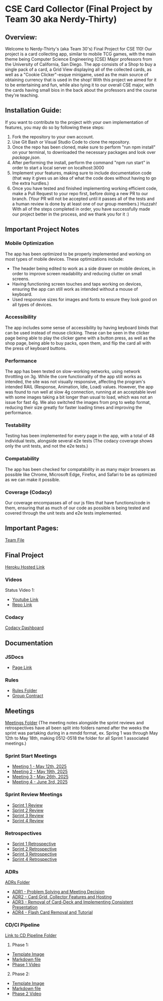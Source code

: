 ﻿# CSE Card Collector (Final Project by Team 30 aka Nerdy-Thirty)

## Overview:
Welcome to Nerdy-Thirty's (aka Team 30's) Final Project for CSE 110! Our project is a card collecting app, similar to mobile TCG games, with the main theme being Computer Science Engineering (CSE) Major professors from the University of California, San Diego. The app consists of a Shop to buy a single pack of a card, a Grid View displaying all of the collected cards, as well as a "Cookie Clicker"-esque minigame, used as the main source of obtaining currency that is used in the shop! With this project we aimed for it to be entertaining and fun, while also tying it to our overall CSE major, with the cards having small bios in the back about the professors and the course they're teaching.

## Installation Guide:
If you want to contribute to the project with your own implementation of features, you may do so by following these steps:
1. Fork the repository to your own account.
2. Use Git Bash or Visual Studio Code to clone the repository.
3. Once the repo has been cloned, make sure to perform "run npm install" on your terminal, to downloaded the necessary packages and look over *package.json*.
4. After performing the install, perform the command "npm run start" in order to start a local server on localhost:3000
5. Implement your features, making sure to include documentation code (that way it gives us an idea of what the code does without having to go the extra hurdles.)
6. Once you have tested and finished implementing working efficient code, make a Pull Request to your repo first, before doing a new PR to our branch. (Your PR will not be accepted until it passes all of the tests and a human review is done by at least one of our group members.)
Huzzah! With all of the steps completed in order, you have successfully made our project better in the process, and we thank you for it :)

## Important Project Notes

### Mobile Optimization 
The app has been optimized to be properly implemented and working on most types of mobile devices. These optimizations include:
- The header being edited to work as a side drawer on mobile devices, in order to improve screen readability and reducing clutter on small screens.
- Having functioning screen touches and taps working on devices, ensuring the app can still work as intended without a mouse of keyboard.
- Used responsive sizes for images and fonts to ensure they look good on all types of devices.

### Accessibility
The app includes some sense of accessibility by having keyboard binds that can be used instead of mouse clicking. These can be seen in the clicker page being able to play the clicker game with a button press, as well as the shop page, being able to buy packs, open them, and flip the card all with the press of keyboard buttons.

### Performance
The app has been tested on slow-working networks, using network throttling on 3g. While the core functionality of the app still works as intended, the site was not visually responsive, affecting the program's intended RAIL (Response, Animation, Idle, Load) values. However, the app was found to run well at slow 4g connection, running at an acceptable level with some images taking a bit longer than usual to load, which was not an issue for fast 4g.
We also switched the images from png to webp format, reducing their size greatly for faster loading times and improving the performance.

### Testability
Testing has been implemented for every page in the app, with a total of 48 individual tests, alongside several e2e tests (The codacy coverage shows only the unit tests, and not the e2e tests.)

### Compatability
The app has been checked for compatability in as many major browsers as possible like Chrome, Microsoft Edge, Firefox, and Safari to be as optimized as we can make it possible. 

### Coverage (Codacy)
Our coverage encompasses all of our js files that have functions/code in them, ensuring that as much of our code as possible is being tested and covered through the unit tests and e2e tests implemented.

## Important Pages:
[Team File](admin/team.md)

## Final Project
[Heroku Hosted Link](https://nerdity-thirty-c404d15cf7fe.herokuapp.com/)

### Videos
Status Video 1:
- [Youtube Link](https://youtu.be/UU8ilUeQxk4)
- [Repo Link](https://github.com/cse110-sp25-group30/cse110-sp25-group30/blob/main/admin/videos/statusvideo1.mp4)

### Codacy
[Codacy Dashboard](https://app.codacy.com/gh/cse110-sp25-group30/cse110-sp25-group30/dashboard)

## Documentation
### JSDocs
- [Page Link](https://cse110-sp25-group30.github.io/cse110-sp25-group30/)

### Rules
- [Rules Folder](https://github.com/cse110-sp25-group30/cse110-sp25-group30/tree/main/admin/misc)
- [Group Contract](https://github.com/cse110-sp25-group30/cse110-sp25-group30/blob/main/admin/misc/rules.md)

## Meetings
[Meetings Folder](https://github.com/cse110-sp25-group30/cse110-sp25-group30/tree/main/admin/meetings)
(The meeting notes alongside the sprint reviews and retrospectives have all been split into folders named after the weeks the sprint was partaking during in a mmdd format, ex. Spring 1 was through May 12th to May 18th, making 0512-0518 the folder for all Sprint 1 associated meetings.)

### Sprint Start Meetings
- [Meeting 1 - May 12th, 2025](https://github.com/cse110-sp25-group30/cse110-sp25-group30/blob/main/admin/meetings/0512-0518/051225meeting.md)
- [Meeting 2 - May 19th, 2025](https://github.com/cse110-sp25-group30/cse110-sp25-group30/blob/main/admin/meetings/0519-0525/051925-meeting2.md)
- [Meeting 3 - May 26th, 2025](https://github.com/cse110-sp25-group30/cse110-sp25-group30/blob/main/admin/meetings/0526-0601/052625-meeting3.md)
- [Meeting 4 - June 3rd, 2025](https://github.com/cse110-sp25-group30/cse110-sp25-group30/blob/main/admin/meetings/0602-0608/060225-meeting4.md)

### Sprint Review Meetings
- [Sprint 1 Review](https://github.com/cse110-sp25-group30/cse110-sp25-group30/blob/main/admin/meetings/0512-0518/051225meeting.md)
- [Sprint 2 Review](https://github.com/cse110-sp25-group30/cse110-sp25-group30/blob/main/admin/meetings/0519-0525/052525-sprint2-review.md)
- [Sprint 3 Review](https://github.com/cse110-sp25-group30/cse110-sp25-group30/blob/main/admin/meetings/0526-0601/060125-sprint3-review.md)
- [Sprint 4 Review](https://github.com/cse110-sp25-group30/cse110-sp25-group30/blob/main/admin/meetings/0602-0608/060825-sprint4-review.md)

### Retrospectives
- [Sprint 1 Retrospective](https://github.com/cse110-sp25-group30/cse110-sp25-group30/blob/main/admin/meetings/0512-0518/051825-retrospective.md)
- [Sprint 2 Retrospective](https://github.com/cse110-sp25-group30/cse110-sp25-group30/blob/main/admin/meetings/0519-0525/052525-retrospective.md)
- [Sprint 3 Retrospective](https://github.com/cse110-sp25-group30/cse110-sp25-group30/blob/main/admin/meetings/0526-0601/060125-retrospective.md)
- [Sprint 4 Retrospective](https://github.com/cse110-sp25-group30/cse110-sp25-group30/blob/main/admin/meetings/0602-0608/060825-retrospective.md)

### ADRs
[ADRs Folder](https://github.com/cse110-sp25-group30/cse110-sp25-group30/tree/main/specs/adrs)
- [ADR1 - Problem Solving and Meeting Decision](https://github.com/cse110-sp25-group30/cse110-sp25-group30/blob/main/specs/adrs/051125-MVPandMeetingsDecisions.md)
- [ADR2 - Card Grid, Collector Features and Hosting](https://github.com/cse110-sp25-group30/cse110-sp25-group30/blob/main/specs/adrs/052225-CardGridandCollectorFeatures.md)
- [ADR3 - Removal of Card-Deck and Implementing Consistent Presentation](https://github.com/cse110-sp25-group30/cse110-sp25-group30/blob/main/specs/adrs/052825-CardDeckRemoval.md)
- [ADR4 - Flash Card Removal and Tutorial](https://github.com/cse110-sp25-group30/cse110-sp25-group30/blob/main/specs/adrs/060625-FlashCardsRemovalandToolTip.md)

### CD/CI Pipeline
[Link to CD Pipeline Folder](https://github.com/cse110-sp25-group30/cse110-sp25-group30/tree/main/admin/cipipeline)
1. Phase 1:
- [Template Image](https://github.com/cse110-sp25-group30/cse110-sp25-group30/blob/main/admin/cipipeline/phase1.png)
- [Markdown file](https://github.com/cse110-sp25-group30/cse110-sp25-group30/blob/main/admin/cipipeline/phase1.md)
- [Phase 1 Video](https://github.com/cse110-sp25-group30/cse110-sp25-group30/blob/main/admin/cipipeline/phase1.mp4)

2. Phase 2:
- [Template Image](https://github.com/cse110-sp25-group30/cse110-sp25-group30/blob/main/admin/cipipeline/phase2/phase2.png)
- [Markdown file](https://github.com/cse110-sp25-group30/cse110-sp25-group30/blob/main/admin/cipipeline/phase2/phase2.md)
- [Phase 2 Video](https://github.com/cse110-sp25-group30/cse110-sp25-group30/blob/main/admin/cipipeline/phase2/phase2.mp4)
